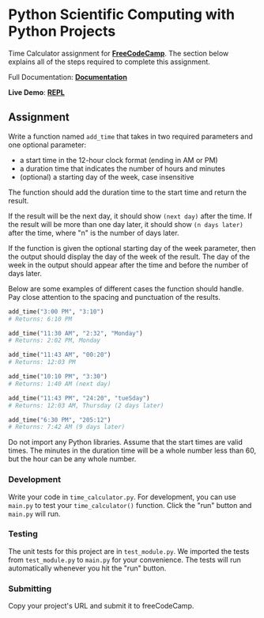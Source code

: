 # Python Scientific Computing with Python Projects 

Time Calculator assignment for [**FreeCodeCamp**][freecodecamp-url]. The section below explains all of the steps required to complete this assignment.


Full Documentation: [**Documentation**][documentation-link]

**Live Demo**: [**REPL**][repl-link] 





## Assignment

Write a function named `add_time` that takes in two required parameters and one optional parameter:
* a start time in the 12-hour clock format (ending in AM or PM) 
* a duration time that indicates the number of hours and minutes
* (optional) a starting day of the week, case insensitive

The function should add the duration time to the start time and return the result.

If the result will be the next day, it should show `(next day)` after the time. If the result will be more than one day later, it should show `(n days later)` after the time, where "n" is the number of days later.

If the function is given the optional starting day of the week parameter, then the output should display the day of the week of the result. The day of the week in the output should appear after the time and before the number of days later.

Below are some examples of different cases the function should handle. Pay close attention to the spacing and punctuation of the results.
```py
add_time("3:00 PM", "3:10")
# Returns: 6:10 PM

add_time("11:30 AM", "2:32", "Monday")
# Returns: 2:02 PM, Monday

add_time("11:43 AM", "00:20")
# Returns: 12:03 PM

add_time("10:10 PM", "3:30")
# Returns: 1:40 AM (next day)

add_time("11:43 PM", "24:20", "tueSday")
# Returns: 12:03 AM, Thursday (2 days later)

add_time("6:30 PM", "205:12")
# Returns: 7:42 AM (9 days later)
```

Do not import any Python libraries. Assume that the start times are valid times. The minutes in the duration time will be a whole number less than 60, but the hour can be any whole number.

### Development

Write your code in `time_calculator.py`. For development, you can use `main.py` to test your `time_calculator()` function. Click the "run" button and `main.py` will run.

### Testing 

The unit tests for this project are in `test_module.py`. We imported the tests from `test_module.py` to `main.py` for your convenience. The tests will run automatically whenever you hit the "run" button.

### Submitting

Copy your project's URL and submit it to freeCodeCamp.

[freecodecamp-url]: https://www.freecodecamp.org/
[documentation-link]: https://www.freecodecamp.org/learn/scientific-computing-with-python/scientific-computing-with-python-projects/time-calculator
[repl-link]: https://repl.it/@cbedroid/boilerplate-time-calculator#time_calculator.py
